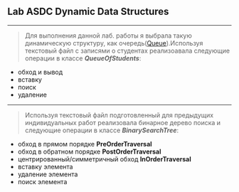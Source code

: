 ## Lab ASDC Dynamic Data Structures

---

> Для выполнения данной лаб. работы я выбрала такую динамическую структуру, как очередь([Queue](https://isaaccomputerscience.org/concepts/dsa_datastruct_queue?examBoard=all&stage=all)).Используя текстовый файл с записями о студентах реализоавала следующие операции в классе **_QueueOfStudents_**:

- обход и вывод
- вставку
- поиск
- удаление

---

> Используя текстовый файл подготовленный для предыдущих индивидуальных работ реализовала бинарное дерево поиска и следующие операции в классе **_BinarySearchTree_**:

- обход в прямом порядке **PreOrderTraversal**
- обход в обратном порядке **PostOrderTraversal**
- центрированный/симметричный обход **InOrderTraversal**
- вставку элемента
- удаление элемента
- поиск элемента

